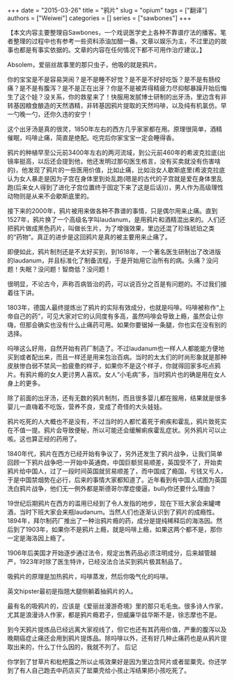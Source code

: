 
+++ 
date = "2015-03-26"
title = "鸦片"
slug = "opium"
tags = ["翻译"]
authors = ["Weiwei"]
categories = []
series = ["sawbones"]
+++

【本文内容主要整理自Sawbones，一个戏说医学史上各种不靠谱疗法的播客。笔者整理的过程中也有参考一些资料添油加醋一番。文章以娱乐为主，不过里边的故事也都是有事实依据的。文章的内容在任何情况下都不可用作治疗建议。】

Absolem，爱丽丝故事里的那只虫子，他吸的就是鸦片。

你的宝宝是不是容易哭闹？是不是睡不好觉？是不是不好好吃饭？是不是有肠绞痛？是不是有腹泻？是不是正在出牙？你是不是被弄得精疲力尽抑郁暴躁开始后悔生了这个娃？没关系，你的救星来了！快服用发腻博士研制的出牙汤，里边含有非转基因粮食酿造的天然酒精，非转基因鸦片提取的天然吗啡，以及纯有机氯仿。早一勺晚一勺，还你久违的安宁！

这个出牙汤是真的很灵，1850年左右的西方几乎家家都在用。原理很简单，酒精催眠，吗啡止痛，简直是绝配。吃完后你家宝宝一定会睡得香。

鸦片的种植早至公元前3400年左右的两河流域，到公元前460年的希波克拉底(出镜率挺高，以后还会提到他，他还发明过那句医生格言，没有买卖就没有伤害啥的)，他发现了鸦片的一些医用价值，比如止痛，比如治女人歇斯底里(希波克拉底认为女人暴走是因为子宫在身体里到处乱跑(嗯是的古代的子宫就是爱在身体里乱跑(后来女人得到了进化子宫位置终于固定下来了这是后话)))，男人作为高级理性动物则是从来不会歇斯底里的。

接下来的2000年，鸦片被用来做各种不靠谱的事情，只是偶尔用来止痛。直到1527年，鸦片换了一个高级名字叫laudanum，是用鸦片和酒精混出来的。人们还把鸦片做成黑色药片，叫做长生片，为了增强效果，里边还混了珍珠琥珀之类的“药物”。真正的进步是这回鸦片是真的被主要用来止痛了。

即便如此，鸦片制剂还是不太好买到，到1618年，一个著名医生研制出了改进版的laudanum，并且标准化了制备流程，于是开始用它治所有的病。头痛？没问题！失眠？没问题！智商低？没问题！

很明显，不论古今，声称百病皆治的药，可以说百分之百是有问题的。不过我们接着往下讲。

1803年，德国人最终提炼出了鸦片的实际有效成分，也就是吗啡。吗啡被称作“上帝自己的药”，可见大家对它的认同度有多高，虽然吗啡会导致上瘾，虽然会让你嗨，但那会确实也没有什么止痛药可用。如果你要锯掉一条腿，你也实在没有别的选择。

吗啡这么好用，自然开始有药厂制造了。不过laudanum也一样人人都能能方便地买到或者配出来，而且一样还是用来包治百病。当时的太太们的时尚形象就是那种皮肤惨白弱不禁风一脸疲惫的样子，如果你不是这个样子，你就得回家多吃点鸦片。有鸦片瘾的女人更讨男人喜欢。女人“小毛病”多，当时鸦片也的确是用在女人身上的更多。

除了前面的出牙汤，还有无数的鸦片制剂，而且很多婴儿都在服用，结果就是很多婴儿一直嗨着不吃饭，营养不良，变成了奇怪的大头娃娃。

鸦片吃死的人大概也不是没有，不过当时的人都忙着死于痢疾和霍乱，鸦片致死实在不值一提。鸦片会导致便秘，所以可能还会缓解痢疾霍乱症状。另外鸦片可以止咳。这也算正经的药用了。

1840年代，鸦片在西方已经开始有争议了，另外还发生了鸦片战争，让我们简单回顾一下鸦片战争吧:一开始中英通商，中国巨额贸易顺差，英国受不了，开始卖鸦片给中国人，过了一段时间英国就贸易顺差了，而中国成了瘾国，亏钱又亏人，于是中国禁烟势在必行，后来的事情大家都知道了。近年看到有中国人试图为英国洗白鸦片战争，他们无一例外都是斯德哥尔摩症傻逼，bully你还要什么理由？

19世纪后期鸦片在西方的滥用已经到了令人发指的地步，现在下班大家会来罐啤酒，当时下班大家会来瓶laudanum。当然人们也逐渐认识到了鸦片的成瘾性。1894年，拜尔制药厂推出了一种治鸦片瘾的药，成分是提纯稀释后的海洛因。然后到了1903年，如果你不是鸦片上瘾，就是吗啡上瘾，如果这两个都不是，那你一定是海洛因上瘾了。

1906年后美国才开始逐步通过法令，规定出售药品必须注明成分，后来越管越严，1923年时除了医生特许，已经没法合法买到鸦片极其制品了。

吸鸦片的原理是加热鸦片，吗啡蒸发，然后你吸气化的吗啡。

英文hipster最初是指翘大腿侧躺着抽鸦片的人。

最有名的吸鸦片的，应该是《爱丽丝漫游奇境》里的那只毛毛虫。很多诗人作家，尤其是浪漫诗人作家，都是鸦片瘾君子，但威廉华兹华斯不是，徐志摩也不是。

到今天鸦片提炼品已经远离大家视线了，但它也还有其药用价值，严重的腹泻以及晚期癌症止痛还会用到鸦片提炼品。除吗啡以外，还有好几种止痛药也是从鸦片提取出来的，什么丁什么因的，我就不列了。
后记

你学到了甘草片和枇杷露之所以止咳效果好是因为里边含阿片或者罂粟壳。你还学到了有人自己跑去中药店买了罂粟壳给小孩止泻结果把小孩吃死了。

